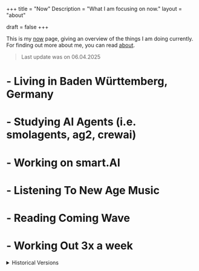 +++
title = "Now"
Description = "What I am focusing on now."
layout = "about"

draft = false
+++

This is my [now](https://nownownow.com) page, giving an overview of the things I am doing currently. For finding out more about me, you can read [about](/about/).

> Last update was on 06.04.2025

# - Living in Baden Württemberg, Germany

# - Studying AI Agents (i.e. smolagents, ag2, crewai)

# - Working on smart.AI

# - Listening To New Age Music

# - Reading Coming Wave

# - Working Out 3x a week




<details>

<summary>Historical Versions</summary>

### No History Yet


</details>